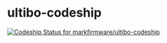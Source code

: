 # ultibo-codeship

[ ![Codeship Status for markfirmware/ultibo-codeship](https://app.codeship.com/projects/28232970-a9a9-0136-ef14-423bacc1e091/status?branch=master)](https://app.codeship.com/projects/308900)
